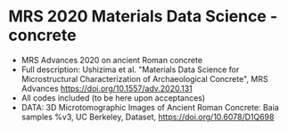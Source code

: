 # MRS 2020 Materials Data Science - concrete
- MRS Advances 2020 on ancient Roman concrete
- Full description: Ushizima et al. "Materials Data Science for Microstructural Characterization of Archaeological Concrete", MRS Advances  https://doi.org/10.1557/adv.2020.131
- All codes included (to be here upon acceptances)
- DATA: 3D Microtomographic Images of Ancient Roman Concrete: Baia samples
%v3, UC Berkeley, Dataset, https://doi.org/10.6078/D1Q698
